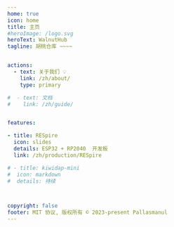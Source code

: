 ```yaml
---
home: true
icon: home
title: 主页
#heroImage: /logo.svg
heroText: WalnutHub
tagline: 胡桃仓库 ~~~~


actions:
  - text: 关于我们 💡
    link: /zh/about/
    type: primary

#  - text: 文档
#    link: /zh/guide/


features:

- title: RESpire
  icon: slides 
  details: ESP32 + RP2040  开发板
  link: /zh/production/RESpire

# - title: kiwidap-mini
#  icon: markdown
#  details: 待续



copyright: false
footer: MIT 协议, 版权所有 © 2023-present Pallasmanul
---
```









